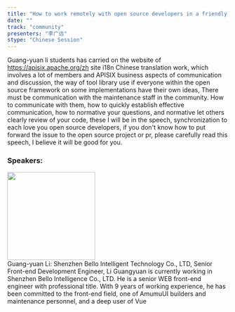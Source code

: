 ```yaml
---
title: "How to work remotely with open source developers in a friendly way"
date: "" 
track: "community"
presenters: "李广远"
stype: "Chinese Session"
---
```

Guang-yuan li students has carried on the website of https://apisix.apache.org/zh site i18n Chinese translation work, which involves a lot of members and APISIX business aspects of communication and discussion, the way of tool library use if everyone within the open source framework on some implementations have their own ideas, There must be communication with the maintenance staff in the community.
How to communicate with them, how to quickly establish effective communication, how to normative your questions, and normative let others clearly review of your code, these I will be in the speech, synchronization to each love you open source developers, if you don't know how to put forward the issue to the open source project or pr, please carefully read this speech, I believe it will be good for you.
 ### Speakers: 
 <img src="images/speaker/1097.png" width="200" /><br>Guang-yuan Li: Shenzhen Bello Intelligent Technology Co., LTD, Senior Front-end Development Engineer, Li Guangyuan is currently working in Shenzhen Bello Intelligence Co., LTD. He is a senior WEB front-end engineer with professional title. With 9 years of working experience, he has been committed to the front-end field, one of AmumuUI builders and maintenance personnel, and a deep user of Vue

 